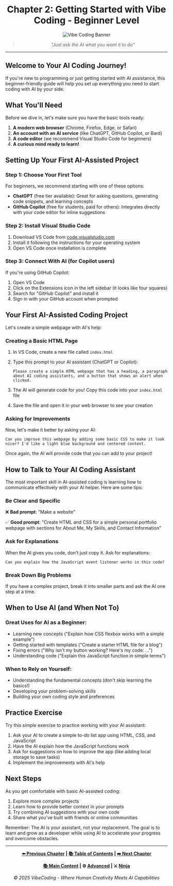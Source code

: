 <div align="center">

# Chapter 2: Getting Started with Vibe Coding - Beginner Level

</div>

<div align="center">

![Vibe Coding Banner](../resources/chapter2_banner.png)

</div>

<div align="center">

> *"Just ask the AI what you want it to do"*

</div>

---

## Welcome to Your AI Coding Journey!

If you're new to programming or just getting started with AI assistance, this beginner-friendly guide will help you set up everything you need to start coding with AI by your side.

## What You'll Need

Before we dive in, let's make sure you have the basic tools ready:

1. **A modern web browser** (Chrome, Firefox, Edge, or Safari)
2. **An account with an AI service** (like ChatGPT, GitHub Copilot, or Bard)
3. **A code editor** (we recommend Visual Studio Code for beginners)
4. **A curious mind ready to learn!**

## Setting Up Your First AI-Assisted Project

### Step 1: Choose Your First Tool

For beginners, we recommend starting with one of these options:

- **ChatGPT** (free tier available): Great for asking questions, generating code snippets, and learning concepts
- **GitHub Copilot** (free for students, paid for others): Integrates directly with your code editor for inline suggestions

### Step 2: Install Visual Studio Code

1. Download VS Code from [code.visualstudio.com](https://code.visualstudio.com/)
2. Install it following the instructions for your operating system
3. Open VS Code once installation is complete

### Step 3: Connect With AI (for Copilot users)

If you're using GitHub Copilot:

1. Open VS Code
2. Click on the Extensions icon in the left sidebar (it looks like four squares)
3. Search for "GitHub Copilot" and install it
4. Sign in with your GitHub account when prompted

## Your First AI-Assisted Coding Project

Let's create a simple webpage with AI's help:

### Creating a Basic HTML Page

1. In VS Code, create a new file called `index.html`
2. Type this prompt to your AI assistant (ChatGPT or Copilot):
   
   ```
   Please create a simple HTML webpage that has a heading, a paragraph about AI coding assistants, and a button that shows an alert when clicked.
   ```

3. The AI will generate code for you! Copy this code into your `index.html` file
4. Save the file and open it in your web browser to see your creation

### Asking for Improvements

Now, let's make it better by asking your AI:

```
Can you improve this webpage by adding some basic CSS to make it look nicer? I'd like a light blue background and centered content.
```

Once again, the AI will provide code that you can add to your project!

## How to Talk to Your AI Coding Assistant

The most important skill in AI-assisted coding is learning how to communicate effectively with your AI helper. Here are some tips:

### Be Clear and Specific

❌ **Bad prompt**: "Make a website"

✅ **Good prompt**: "Create HTML and CSS for a simple personal portfolio webpage with sections for About Me, My Skills, and Contact Information"

### Ask for Explanations

When the AI gives you code, don't just copy it. Ask for explanations:

```
Can you explain how the JavaScript event listener works in this code?
```

### Break Down Big Problems

If you have a complex project, break it into smaller parts and ask the AI one step at a time.

## When to Use AI (and When Not To)

### Great Uses for AI as a Beginner:

- Learning new concepts ("Explain how CSS flexbox works with a simple example")
- Getting started with templates ("Create a starter HTML file for a blog")
- Fixing errors ("Why isn't my button working? Here's my code: ...")
- Understanding code ("Explain this JavaScript function in simple terms")

### When to Rely on Yourself:

- Understanding the fundamental concepts (don't skip learning the basics!)
- Developing your problem-solving skills
- Building your own coding style and preferences

## Practice Exercise

Try this simple exercise to practice working with your AI assistant:

1. Ask your AI to create a simple to-do list app using HTML, CSS, and JavaScript
2. Have the AI explain how the JavaScript functions work
3. Ask for suggestions on how to improve the app (like adding local storage to save tasks)
4. Implement the improvements with AI's help

## Next Steps

As you get comfortable with basic AI-assisted coding:

1. Explore more complex projects
2. Learn how to provide better context in your prompts
3. Try combining AI suggestions with your own code
4. Share what you've built with friends or online communities

Remember: The AI is your assistant, not your replacement. The goal is to learn and grow as a developer while using AI to accelerate your progress and overcome obstacles.

---

<div align="center">

**[⬅️ Previous Chapter](../Chapter_01/Chapter_01_Beginner.md) | [📚 Table of Contents](../../README.md) | [➡️ Next Chapter](../Chapter_03/Chapter_03_Beginner.md)**

</div>

<div align="center">

**[📚 Main Content](./Chapter_02_Main.md) | ⚙️ [Advanced](./Chapter_02_Advanced.md) | ⚔️ [Ninja](./Chapter_02_Ninja.md)**

</div>

<div align="center">

*© 2025 VibeCoding - Where Human Creativity Meets AI Capabilities*

</div>
